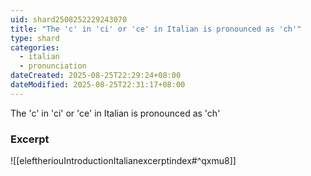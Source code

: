 ```yaml
---
uid: shard2508252229243070
title: "The 'c' in 'ci' or 'ce' in Italian is pronounced as 'ch'"
type: shard
categories:
  - italian
  - pronunciation
dateCreated: 2025-08-25T22:29:24+08:00
dateModified: 2025-08-25T22:31:17+08:00
---
```

The 'c' in 'ci' or 'ce' in Italian is pronounced as 'ch'

### Excerpt
![[eleftheriouIntroductionItalianexcerptindex#^qxmu8]]